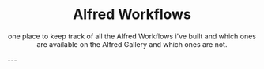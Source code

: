 <h1 align="center">Alfred Workflows</h1>

<p align="center">
    one place to keep track of all the Alfred Workflows i've built and which ones are available on the Alfred Gallery and which ones are not.
</p>
---
